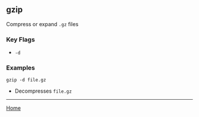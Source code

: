 ## gzip
Compress or expand `.gz` files
### Key Flags
- `-d`
### Examples
`gzip -d file.gz`
- Decompresses `file.gz`
---
[Home](Tool%20Index.md)